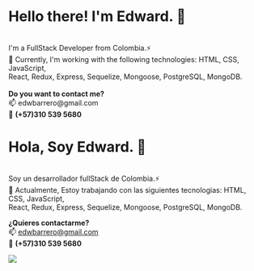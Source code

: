 
<h1>Hello there! I'm Edward. 👋</h1><br/>
I'm a FullStack Developer from Colombia.⚡<br/>
🔭 Currently, I'm working with the following technologies: HTML, CSS, JavaScript, <br/>
React, Redux, Express, Sequelize, Mongoose, PostgreSQL, MongoDB.<br/>
<br/>
<b>Do you want to contact me?</b> <br/>
📫  edwbarrero@gmail.com <br/>
📱 <b> (+57)310 539 5680 </b><br/>


<h1>Hola, Soy Edward. 👋</h1><br/>
Soy un desarrollador fullStack de Colombia.⚡<br/>
🔭 Actualmente, Estoy trabajando con las siguientes tecnologias: HTML, CSS, JavaScript, <br/>
React, Redux, Express, Sequelize, Mongoose, PostgreSQL, MongoDB.<br/>

<b>¿Quieres contactarme?</b> <br/>
📫  edwbarrero@gmail.com <br/>
📱 <b> (+57)310 539 5680 </b>

<img   src="https://www.goodcore.co.uk/blog/wp-content/uploads/2019/08/coding-vs-programming-2.jpg" />


<!--
**EdwardBarrero/EdwardBarrero** is a ✨ _special_ ✨ repository because its `README.md` (this file) appears on your GitHub profile.

Here are some ideas to get you started:

- 🔭 I’m currently working on ...
- 🌱 I’m currently learning ...
- 👯 I’m looking to collaborate on ...
- 🤔 I’m looking for help with ...
- 💬 Ask me about ...
- 📫 How to reach me: ...
- 😄 Pronouns: ...
- ⚡ Fun fact: ...
-->

